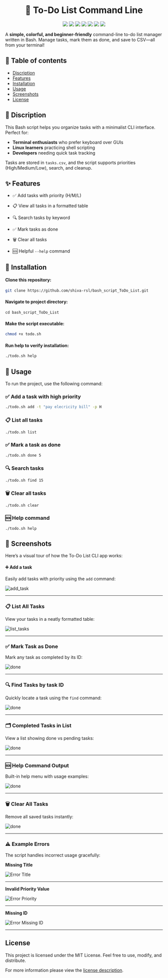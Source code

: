 
<h1 align="center">📝 To-Do List Command Line</h1>
<p align="center">
  <img src="https://img.shields.io/badge/Language-Bash-important" />
  <img src="https://img.shields.io/badge/Works%20on-Linux%20%7C%20macOS-blue" />
  <img src="https://img.shields.io/badge/Status-Active-brightgreen" />
  <img src="https://img.shields.io/badge/Type-CLI-blueviolet" />
  <img src="https://img.shields.io/badge/License-MIT-ligthgreen" />
  <img src="https://img.shields.io/badge/Utility-Linux-blue"/>
  <img src="https://img.shields.io/badge/Utility-Command Line-blueviolet"/>
</p>


A **simple, colorful, and beginner-friendly** command-line to-do list manager written in Bash. Manage tasks, mark them as done, and save to CSV—all from your terminal!


## 📂 Table of contents
- [Discription](#discription)
- [Features](#-features)
- [Installation](#installation)
- [Usage](#usage)
- [Screenshots](#-screenshots)
- [License](#license)


## 📝 Discription

This Bash script helps you organize tasks with a minimalist CLI interface. Perfect for:

- **Terminal enthusiasts** who prefer keyboard over GUIs
- **Linux learners** practicing shell scripting
- **Developers** needing quick task tracking


Tasks are stored in `tasks.csv`, and the script supports priorities (High/Medium/Low), search, and cleanup.



## ✨ Features

- ✅ Add tasks with priority (H/M/L)

- 📋 View all tasks in a formatted table

- 🔍 Search tasks by keyword

- ✅ Mark tasks as done

- 🗑️ Clear all tasks

- 🆘 Helpful ```--help``` command



## 💾 Installation

#### Clone this repository:
```bash
git clone https://github.com/shiva-rsl/bash_script_ToDo_List.git 
```

#### Navigate to project directory:
```
cd bash_script_ToDo_List
```

#### Make the script executable:
```bash
chmod +x todo.sh
```

#### Run help to verify installation:

```bash
./todo.sh help
```


## 🚀 Usage
To run the project, use the following command:

### ✅ Add a task with high priority

``` bash 
./todo.sh add -t "pay elecricity bill" -p H
```

### 📋 List all tasks
```
./todo.sh list
```

### ✅ Mark a task as done
```
./todo.sh done 5
```

### 🔍 Search tasks
```
./todo.sh find 15
```

### 🗑️ Clear all tasks
```
./todo.sh clear
```

### 🆘 Help command
```
./todo.sh help
```



## 📸 Screenshots

Here’s a visual tour of how the To-Do List CLI app works:

#### ➕ Add a task

Easily add tasks with priority using the `add` command:

![add_task](Screenshots/add_task.png)

--- 

### 📋 List All Tasks
View your tasks in a neatly formatted table:

![list_tasks](Screenshots/list.png)

---

### ✅ Mark Task as Done
Mark any task as completed by its ID:

![done](Screenshots/done_task.png)

---

### 🔍 Find Tasks by task ID
Quickly locate a task using the `find` command:

![done](Screenshots/find_task.png)

---

### 🗂️ Completed Tasks in List
View a list showing done vs pending tasks:

![done](Screenshots/list_checked.png)

---

### 🆘 Help Command Output
Built-in help menu with usage examples:

![done](Screenshots/help_command.png)

---

### 🗑️ Clear All Tasks
Remove all saved tasks instantly:

![done](Screenshots/clear_all_tasks.png)

---

### ⚠️ Example Errors

The script handles incorrect usage gracefully:

**Missing Title**

![Error Title](Screenshots/error_missing_title.png)

---

**Invalid Priority Value**

![Error Priority](Screenshots/error_invalid_priority.png)

---

**Missing ID**

![Error Missing ID](Screenshots/error_find.png)

---



## License

This project is licensed under the MIT License. Feel free to use, modify, and distribute.

For more information please view the [license description](https://choosealicense.com/licenses/mit/).


